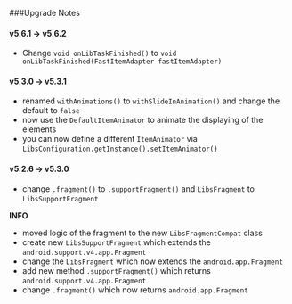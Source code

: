 ###Upgrade Notes

#### v5.6.1 -> v5.6.2
* Change `void onLibTaskFinished()` to `void onLibTaskFinished(FastItemAdapter fastItemAdapter)`

#### v5.3.0 -> v5.3.1
* renamed `withAnimations()` to `withSlideInAnimation()` and change the default to `false`
* now use the `DefaultItemAnimator` to animate the displaying of the elements 
* you can now define a different `ItemAnimator` via `LibsConfiguration.getInstance().setItemAnimator()`

#### v5.2.6 -> v5.3.0
* change `.fragment()` to `.supportFragment()` and `LibsFragment` to `LibsSupportFragment`

**INFO**
* moved logic of the fragment to the new `LibsFragmentCompat` class
 * create new `LibsSupportFragment` which extends the `android.support.v4.app.Fragment`
 * change the `LibsFragment` which now extends the `android.app.Fragment`
* add new method `.supportFragment()` which returns `android.support.v4.app.Fragment`
* change `.fragment()` which now returns `android.app.Fragment`
